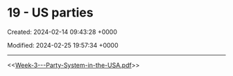 # 19 - US parties

Created: 2024-02-14 09:43:28 +0000

Modified: 2024-02-25 19:57:34 +0000

---

<<[Week-3---Party-System-in-the-USA.pdf](../../media/Week-3---Party-System-in-the-USA.pdf)>>
